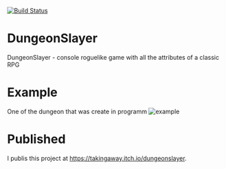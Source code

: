 [![Build Status](https://travis-ci.org/SongToSoft/DungeonSlayer-roguelike.svg?branch=master)](https://travis-ci.org/SongToSoft/DungeonSlayer-roguelike)

# DungeonSlayer
DungeonSlayer - console roguelike game with all the attributes of a classic RPG

# Example
One of the dungeon that was create in programm
![example](https://github.com/TakingAway/DungeonSlayer-roguelike/blob/master/Image/NewDungeon.png)

# Published
I publis this project at https://takingaway.itch.io/dungeonslayer.
